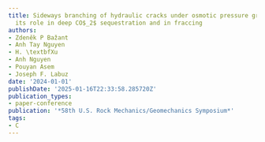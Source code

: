 ```yaml
---
title: Sideways branching of hydraulic cracks under osmotic pressure gradients and
  its role in deep CO$_2$ sequestration and in fraccing
authors:
- Zdeněk P Bažant
- Anh Tay Nguyen
- H. \textbfXu
- Anh Nguyen
- Pouyan Asem
- Joseph F. Labuz
date: '2024-01-01'
publishDate: '2025-01-16T22:33:58.285720Z'
publication_types:
- paper-conference
publication: '*58th U.S. Rock Mechanics/Geomechanics Symposium*'
tags:
- C
---
```

